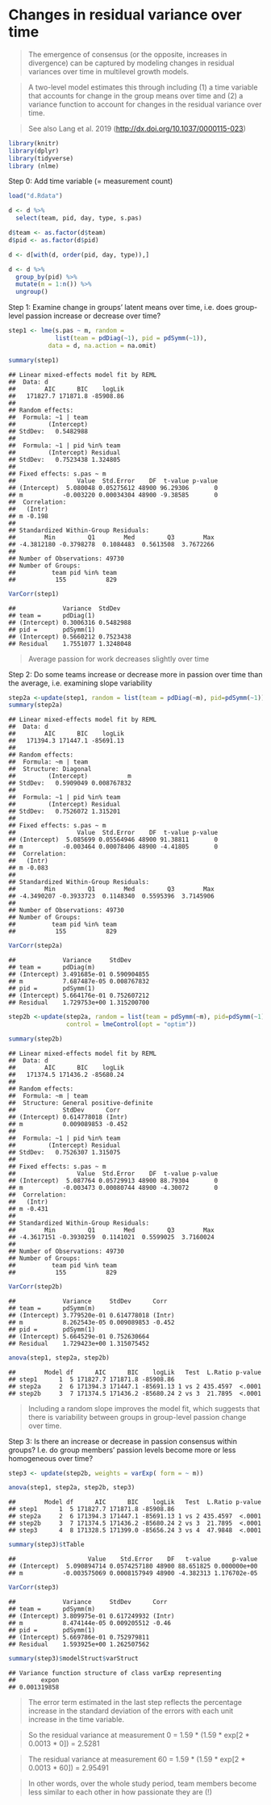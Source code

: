Changes in residual variance over time
================

> The emergence of consensus (or the opposite, increases in divergence)
> can be captured by modeling changes in residual variances over time in
> multilevel growth models.

> A two-level model estimates this through including (1) a time variable
> that accounts for change in the group means over time and (2) a
> variance function to account for changes in the residual variance over
> time.

> See also Lang et al. 2019 (<http://dx.doi.org/10.1037/0000115-023>)

``` r
library(knitr)
library(dplyr)
library(tidyverse)
library (nlme)
```

Step 0: Add time variable (= measurement count)

``` r
load("d.Rdata")

d <- d %>%
  select(team, pid, day, type, s.pas)

d$team <- as.factor(d$team)
d$pid <- as.factor(d$pid)

d <- d[with(d, order(pid, day, type)),]

d <- d %>%
  group_by(pid) %>%
  mutate(m = 1:n()) %>%
  ungroup()
```

Step 1: Examine change in groups’ latent means over time, i.e. does
group-level passion increase or decrease over time?

``` r
step1 <- lme(s.pas ~ m, random =
             list(team = pdDiag(~1), pid = pdSymm(~1)),
           data = d, na.action = na.omit)

summary(step1)
```

    ## Linear mixed-effects model fit by REML
    ##  Data: d 
    ##        AIC      BIC    logLik
    ##   171827.7 171871.8 -85908.86
    ## 
    ## Random effects:
    ##  Formula: ~1 | team
    ##         (Intercept)
    ## StdDev:   0.5482988
    ## 
    ##  Formula: ~1 | pid %in% team
    ##         (Intercept) Residual
    ## StdDev:   0.7523438 1.324805
    ## 
    ## Fixed effects: s.pas ~ m 
    ##                 Value  Std.Error    DF  t-value p-value
    ## (Intercept)  5.080048 0.05275612 48900 96.29306       0
    ## m           -0.003220 0.00034304 48900 -9.38585       0
    ##  Correlation: 
    ##   (Intr)
    ## m -0.198
    ## 
    ## Standardized Within-Group Residuals:
    ##        Min         Q1        Med         Q3        Max 
    ## -4.3812180 -0.3798278  0.1084483  0.5613508  3.7672266 
    ## 
    ## Number of Observations: 49730
    ## Number of Groups: 
    ##          team pid %in% team 
    ##           155           829

``` r
VarCorr(step1)
```

    ##             Variance  StdDev   
    ## team =      pdDiag(1)          
    ## (Intercept) 0.3006316 0.5482988
    ## pid =       pdSymm(1)          
    ## (Intercept) 0.5660212 0.7523438
    ## Residual    1.7551077 1.3248048

> Average passion for work decreases slightly over time

Step 2: Do some teams increase or decrease more in passion over time
than the average, i.e. examining slope variability

``` r
step2a <-update(step1, random = list(team = pdDiag(~m), pid=pdSymm(~1)))
summary(step2a)
```

    ## Linear mixed-effects model fit by REML
    ##  Data: d 
    ##        AIC      BIC    logLik
    ##   171394.3 171447.1 -85691.13
    ## 
    ## Random effects:
    ##  Formula: ~m | team
    ##  Structure: Diagonal
    ##         (Intercept)           m
    ## StdDev:   0.5909049 0.008767832
    ## 
    ##  Formula: ~1 | pid %in% team
    ##         (Intercept) Residual
    ## StdDev:   0.7526072 1.315201
    ## 
    ## Fixed effects: s.pas ~ m 
    ##                 Value  Std.Error    DF  t-value p-value
    ## (Intercept)  5.085699 0.05564946 48900 91.38811       0
    ## m           -0.003464 0.00078406 48900 -4.41805       0
    ##  Correlation: 
    ##   (Intr)
    ## m -0.083
    ## 
    ## Standardized Within-Group Residuals:
    ##        Min         Q1        Med         Q3        Max 
    ## -4.3490207 -0.3933723  0.1148340  0.5595396  3.7145906 
    ## 
    ## Number of Observations: 49730
    ## Number of Groups: 
    ##          team pid %in% team 
    ##           155           829

``` r
VarCorr(step2a)
```

    ##             Variance     StdDev     
    ## team =      pdDiag(m)               
    ## (Intercept) 3.491685e-01 0.590904855
    ## m           7.687487e-05 0.008767832
    ## pid =       pdSymm(1)               
    ## (Intercept) 5.664176e-01 0.752607212
    ## Residual    1.729753e+00 1.315200700

``` r
step2b <-update(step2a, random = list(team = pdSymm(~m), pid=pdSymm(~1)), 
                control = lmeControl(opt = "optim"))

summary(step2b)
```

    ## Linear mixed-effects model fit by REML
    ##  Data: d 
    ##        AIC      BIC    logLik
    ##   171374.5 171436.2 -85680.24
    ## 
    ## Random effects:
    ##  Formula: ~m | team
    ##  Structure: General positive-definite
    ##             StdDev      Corr  
    ## (Intercept) 0.614778018 (Intr)
    ## m           0.009089853 -0.452
    ## 
    ##  Formula: ~1 | pid %in% team
    ##         (Intercept) Residual
    ## StdDev:   0.7526307 1.315075
    ## 
    ## Fixed effects: s.pas ~ m 
    ##                 Value  Std.Error    DF  t-value p-value
    ## (Intercept)  5.087764 0.05729913 48900 88.79304       0
    ## m           -0.003473 0.00080744 48900 -4.30072       0
    ##  Correlation: 
    ##   (Intr)
    ## m -0.431
    ## 
    ## Standardized Within-Group Residuals:
    ##        Min         Q1        Med         Q3        Max 
    ## -4.3617151 -0.3930259  0.1141021  0.5599025  3.7160024 
    ## 
    ## Number of Observations: 49730
    ## Number of Groups: 
    ##          team pid %in% team 
    ##           155           829

``` r
VarCorr(step2b)
```

    ##             Variance     StdDev      Corr  
    ## team =      pdSymm(m)                      
    ## (Intercept) 3.779520e-01 0.614778018 (Intr)
    ## m           8.262543e-05 0.009089853 -0.452
    ## pid =       pdSymm(1)                      
    ## (Intercept) 5.664529e-01 0.752630664       
    ## Residual    1.729423e+00 1.315075452

``` r
anova(step1, step2a, step2b)
```

    ##        Model df      AIC      BIC    logLik   Test  L.Ratio p-value
    ## step1      1  5 171827.7 171871.8 -85908.86                        
    ## step2a     2  6 171394.3 171447.1 -85691.13 1 vs 2 435.4597  <.0001
    ## step2b     3  7 171374.5 171436.2 -85680.24 2 vs 3  21.7895  <.0001

> Including a random slope improves the model fit, which suggests that
> there is variability between groups in group-level passion change over
> time.

Step 3: Is there an increase or decrease in passion consensus within
groups? I.e. do group members’ passion levels become more or less
homogeneous over time?

``` r
step3 <- update(step2b, weights = varExp( form = ~ m))

anova(step1, step2a, step2b, step3)
```

    ##        Model df      AIC      BIC    logLik   Test  L.Ratio p-value
    ## step1      1  5 171827.7 171871.8 -85908.86                        
    ## step2a     2  6 171394.3 171447.1 -85691.13 1 vs 2 435.4597  <.0001
    ## step2b     3  7 171374.5 171436.2 -85680.24 2 vs 3  21.7895  <.0001
    ## step3      4  8 171328.5 171399.0 -85656.24 3 vs 4  47.9848  <.0001

``` r
summary(step3)$tTable
```

    ##                    Value    Std.Error    DF   t-value      p-value
    ## (Intercept)  5.090894714 0.0574257180 48900 88.651825 0.000000e+00
    ## m           -0.003575069 0.0008157949 48900 -4.382313 1.176702e-05

``` r
VarCorr(step3)
```

    ##             Variance     StdDev      Corr  
    ## team =      pdSymm(m)                      
    ## (Intercept) 3.809975e-01 0.617249932 (Intr)
    ## m           8.474144e-05 0.009205512 -0.46 
    ## pid =       pdSymm(1)                      
    ## (Intercept) 5.669786e-01 0.752979811       
    ## Residual    1.593925e+00 1.262507562

``` r
summary(step3)$modelStruct$varStruct
```

    ## Variance function structure of class varExp representing
    ##       expon 
    ## 0.001319858

> The error term estimated in the last step reflects the percentage
> increase in the standard deviation of the errors with each unit
> increase in the time variable.

> So the residual variance at measurement 0 = 1.59 \* (1.59 \* exp\[2 \*
> 0.0013 \* 0\]) = 2.5281

> The residual variance at measurement 60 = 1.59 \* (1.59 \* exp\[2 \*
> 0.0013 \* 60\]) = 2.95491

> In other words, over the whole study period, team members become less
> similar to each other in how passionate they are (!)
